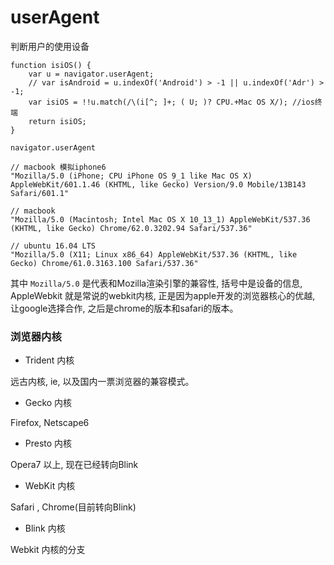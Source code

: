 # userAgent 

判断用户的使用设备

    function isiOS() {
        var u = navigator.userAgent; 
        // var isAndroid = u.indexOf('Android') > -1 || u.indexOf('Adr') > -1; 
        var isiOS = !!u.match(/\(i[^; ]+; ( U; )? CPU.+Mac OS X/); //ios终端
        return isiOS; 
    }

    navigator.userAgent

    // macbook 模拟iphone6
    "Mozilla/5.0 (iPhone; CPU iPhone OS 9_1 like Mac OS X) AppleWebKit/601.1.46 (KHTML, like Gecko) Version/9.0 Mobile/13B143 Safari/601.1"

    // macbook
    "Mozilla/5.0 (Macintosh; Intel Mac OS X 10_13_1) AppleWebKit/537.36 (KHTML, like Gecko) Chrome/62.0.3202.94 Safari/537.36"

    // ubuntu 16.04 LTS
    "Mozilla/5.0 (X11; Linux x86_64) AppleWebKit/537.36 (KHTML, like Gecko) Chrome/61.0.3163.100 Safari/537.36"

其中 `Mozilla/5.0` 是代表和Mozilla渲染引擎的兼容性, 括号中是设备的信息, AppleWebkit 就是常说的webkit内核, 正是因为apple开发的浏览器核心的优越, 让google选择合作, 之后是chrome的版本和safari的版本。 

### 浏览器内核

- Trident 内核

远古内核, ie, 以及国内一票浏览器的兼容模式。 

- Gecko 内核

Firefox, Netscape6

- Presto 内核

Opera7 以上, 现在已经转向Blink

- WebKit 内核

Safari , Chrome(目前转向Blink)

- Blink 内核

Webkit 内核的分支